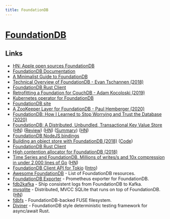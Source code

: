 ```yaml
---
title: FoundationDB
---
```


# [FoundationDB](https://github.com/apple/foundationdb)

## Links

- [HN: Apple open sources FoundationDB](https://news.ycombinator.com/item?id=16877395)
- [FoundationDB Documentation](https://apple.github.io/foundationdb/index.html#)
- [A Minimalist Guide to FoundationDB](https://tech.marksblogg.com/minimalist-guide-tutorial-foundationdb.html)
- [Technical Overview of FoundationDB - Evan Tschannen (2018)](https://www.youtube.com/watch?v=EMwhsGsxfPU)
- [FoundationDB Rust Client](https://github.com/Clikengo/foundationdb-rs)
- [Retrofitting a Foundation for CouchDB - Adam Kocoloski (2019)](https://www.youtube.com/watch?v=SjXyVZZFkBg&list=PLbzoR-pLrL6oWYrC950yAhbLk8FRRB_Bt&index=12&app=desktop)
- [Kubernetes operator for FoundationDB](https://github.com/FoundationDB/fdb-kubernetes-operator)
- [FoundationDB site](https://www.foundationdb.org/)
- [A ZooKeeper Layer for FoundationDB - Paul Hemberger (2020)](https://www.youtube.com/watch?v=3FYpf1QMPgQ)
- [FoundationDB: How I Learned to Stop Worrying and Trust the Database (2020)](https://www.youtube.com/watch?v=OJb8A6h9jQQ)
- [FoundationDB: A Distributed, Unbundled, Transactional Key Value Store](https://www.foundationdb.org/files/fdb-paper.pdf) ([HN](https://news.ycombinator.com/item?id=27424605)) ([Review](https://www.micahlerner.com/2021/06/12/foundationdb-a-distributed-unbundled-transactional-key-value-store.html)) ([HN](https://news.ycombinator.com/item?id=28740497)) ([Summary](http://muratbuffalo.blogspot.com/2022/03/foundationdb-distributed-unbundled.html)) ([HN](https://news.ycombinator.com/item?id=30640932))
- [FoundationDB NodeJS bindings](https://github.com/josephg/node-foundationdb)
- [Building an object store with FoundationDB (2018)](https://fabianlindfors.se/blog/building-an-object-store-with-foundation-db/) ([Code](https://github.com/fabianlindfors/fdb-object-store))
- [FoundationDB Rust Client](https://github.com/foundationdb-rs/foundationdb-rs)
- [High contention allocator for FoundationDB (2018)](https://activesphere.com/blog/2018/08/05/high-contention-allocator)
- [Time Series and FoundationDB. Millions of writes/s and 10x compression in under 2,000 lines of Go](https://github.com/richardartoul/tsdb-layer) ([HN](https://news.ycombinator.com/item?id=31540521))
- [FoundationDB Client API for Tokio](https://github.com/fdb-rs/fdb) ([Intro](https://fdb-rs.github.io/blog/introducing-fdb-crate/))
- [Awesome FoundationDB](https://github.com/FoundationDB/awesome-foundationdb) - List of FoundationDB resources.
- [FoundationDB Exporter](https://github.com/aikoven/foundationdb-exporter) - Prometheus exporter for FoundationDB.
- [fdb2kafka](https://github.com/losfair/fdb2kafka) - Ship consistent logs from FoundationDB to Kafka.
- [mvsqlite](https://github.com/losfair/mvsqlite) - Distributed, MVCC SQLite that runs on top of FoundationDB. ([HN](https://news.ycombinator.com/item?id=32269287))
- [fdbfs](https://github.com/jkominek/fdbfs) - FoundationDB-backed FUSE filesystem.
- [Diviner](https://github.com/xxuejie/diviner) - FoundationDB style deterministic testing framework for async/await Rust.
